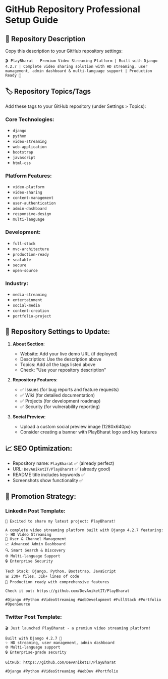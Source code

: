 # GitHub Repository Professional Setup Guide

## 🎯 Repository Description
Copy this description to your GitHub repository settings:

```
🎬 PlayBharat - Premium Video Streaming Platform | Built with Django 4.2.7 | Complete video sharing solution with HD streaming, user management, admin dashboard & multi-language support | Production Ready 🚀
```

## 🏷️ Repository Topics/Tags
Add these tags to your GitHub repository (under Settings > Topics):

### Core Technologies:
- `django`
- `python`
- `video-streaming`
- `web-application`
- `bootstrap`
- `javascript`
- `html-css`

### Platform Features:
- `video-platform`
- `video-sharing`
- `content-management`
- `user-authentication`
- `admin-dashboard`
- `responsive-design`
- `multi-language`

### Development:
- `full-stack`
- `mvc-architecture`
- `production-ready`
- `scalable`
- `secure`
- `open-source`

### Industry:
- `media-streaming`
- `entertainment`
- `social-media`
- `content-creation`
- `portfolio-project`

## 🎨 Repository Settings to Update:

1. **About Section**:
   - Website: Add your live demo URL (if deployed)
   - Description: Use the description above
   - Topics: Add all the tags listed above
   - Check: "Use your repository description"

2. **Repository Features**:
   - ✅ Issues (for bug reports and feature requests)
   - ✅ Wiki (for detailed documentation)
   - ✅ Projects (for development roadmap)
   - ✅ Security (for vulnerability reporting)

3. **Social Preview**:
   - Upload a custom social preview image (1280x640px)
   - Consider creating a banner with PlayBharat logo and key features

## 📈 SEO Optimization:
- Repository name: `PlayBharat` ✅ (already perfect)
- URL: `DevAniketIT/PlayBharat` ✅ (already good)
- README title includes keywords ✅
- Screenshots show functionality ✅

## 🌟 Promotion Strategy:

### LinkedIn Post Template:
```
🚀 Excited to share my latest project: PlayBharat!

A complete video streaming platform built with Django 4.2.7 featuring:
✨ HD Video Streaming
👥 User & Channel Management  
📈 Advanced Admin Dashboard
🔍 Smart Search & Discovery
🌐 Multi-language Support
🔒 Enterprise Security

Tech Stack: Django, Python, Bootstrap, JavaScript
📊 230+ files, 31k+ lines of code
🎯 Production ready with comprehensive features

Check it out: https://github.com/DevAniketIT/PlayBharat

#Django #Python #VideoStreaming #WebDevelopment #FullStack #Portfolio #OpenSource
```

### Twitter Post Template:
```
🎬 Just launched PlayBharat - a premium video streaming platform!

Built with Django 4.2.7 🐍
✨ HD streaming, user management, admin dashboard
🌐 Multi-language support
🔒 Enterprise-grade security

GitHub: https://github.com/DevAniketIT/PlayBharat

#Django #Python #VideoStreaming #WebDev #Portfolio
```